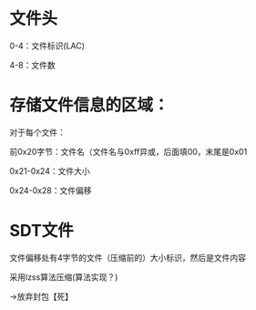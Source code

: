 # 文件头

0-4：文件标识(LAC)

4-8：文件数

# 存储文件信息的区域：

对于每个文件：

前0x20字节：文件名（文件名与0xff异或，后面填00，末尾是0x01

0x21-0x24：文件大小

0x24-0x28：文件偏移

# SDT文件

文件偏移处有4字节的文件（压缩前的）大小标识，然后是文件内容

采用lzss算法压缩(算法实现？)

->放弃封包【死】
